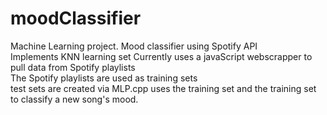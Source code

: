 # moodClassifier
Machine Learning project. Mood classifier using Spotify API <br>
Implements KNN learning set
Currently uses a javaScript webscrapper to pull data from Spotify playlists <br>
The Spotify playlists are used as training sets<br>
test sets are created via 
MLP.cpp uses the training set and the training set to classify a new song's mood.
